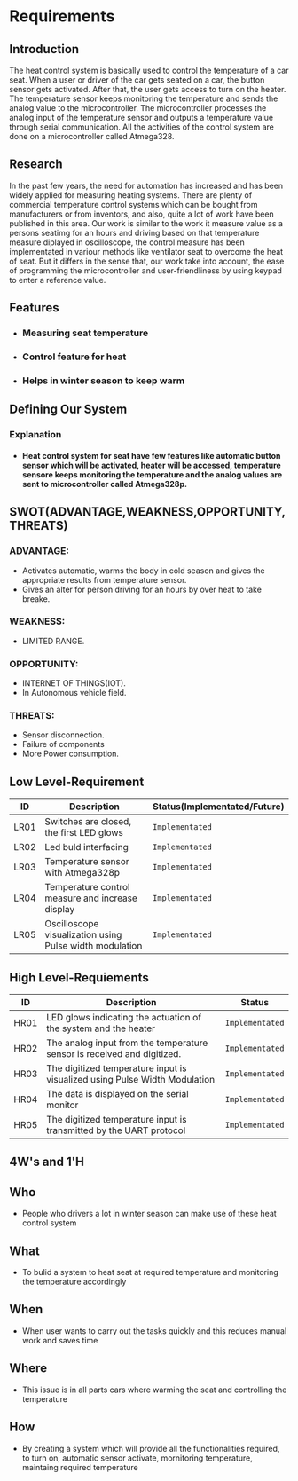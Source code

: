 # Requirements

## Introduction 

The heat control system is basically used to control the temperature of a car seat. When a user or driver of the car gets seated on a car, the button sensor gets activated. After that, the user gets access to turn on the heater. The temperature sensor keeps monitoring the temperature and sends the analog value to the microcontroller. The microcontroller processes the analog input of the temperature sensor and outputs a temperature value through serial communication. All the activities of the control system are done on a microcontroller called Atmega328.

## Research

In the past few years, the need for automation has increased and has been widely applied for measuring heating systems. There are plenty of commercial temperature control systems which can be bought from manufacturers or from inventors, and also, quite a lot of work have been published in this area. Our work is similar to the work it measure value as a persons seatimg for an hours and driving based on that temperature measure diplayed in oscilloscope, the control measure has been implementated in variour methods like ventilator seat to overcome the heat of seat. But it differs in the sense that, our work take into account, the ease of programming the microcontroller and user-friendliness by using keypad to enter a reference value.

## Features

*   ### Measuring seat temperature
*   ### Control feature for heat
*   ### Helps in winter season to keep warm

## Defining Our System
### Explanation
*   #### Heat control system for seat have few features like automatic button sensor which will be activated, heater will be accessed, temperature sensore keeps monitoring the temperature and the analog values are sent to microcontroller called Atmega328p.

## SWOT(ADVANTAGE,WEAKNESS,OPPORTUNITY,THREATS)
### ADVANTAGE:
* Activates automatic, warms the body in cold season and gives the appropriate results from temperature sensor.
* Gives an alter for person driving for an hours by over heat to take breake.
### WEAKNESS:
* LIMITED RANGE.
### OPPORTUNITY:
* INTERNET OF THINGS(IOT).
* In Autonomous vehicle field.
### THREATS:
* Sensor disconnection.
* Failure of components
* More Power consumption.

## Low Level-Requirement  
|  ID    |                 Description                   | Status(Implementated/Future)  |
|  ---   | --------------------------------------------- |  --------------------------- |
| LR01  | Switches are closed, the first LED glows  | `Implementated` |
| LR02  | Led buld interfacing | `Implementated` |
| LR03  | Temperature sensor with Atmega328p | `Implementated` |
| LR04  | Temperature control measure and increase display | `Implementated` |
| LR05  | Oscilloscope visualization using Pulse width modulation | `Implementated` |


## High Level-Requiements
|  ID    |                 Description                   | Status |
|  ---   | ---------------------------------------------  | ------- |
| HR01  |  LED glows indicating the actuation of the system and the heater | `Implementated` |
| HR02  | The analog input from the temperature sensor is received and digitized. | `Implementated` |
| HR03  | The digitized temperature input is visualized using Pulse Width Modulation | `Implementated` |
| HR04  | The data is displayed on the serial monitor | `Implementated` |
| HR05  | The digitized temperature input is transmitted by the UART protocol | `Implementated` |

## 4W's and 1'H
## Who
*   People who drivers a lot in winter season can make use of these heat control system
## What
*   To bulid a system to heat seat at required temperature and monitoring the temperature accordingly

## When
*   When user wants to carry out the tasks quickly and this reduces manual work and saves time

## Where
*   This issue is in all parts cars where warming the seat and controlling the temperature

## How
*   By creating a system which will provide all the functionalities required, to turn on, automatic sensor activate, mornitoring temperature, maintaing required temperature


